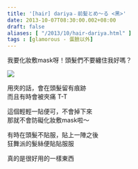 ```yaml
---
title: '[hair] dariya﹣前髪とめ～る <黑>'
date: 2013-10-07T08:30:00.002+08:00
draft: false
aliases: [ "/2013/10/hair-dariya.html" ]
tags : [glamorous - 蛋臉以外]
---
```


我要化妝敷mask呀！頭髮們不要纏住我好嗎？  

![](/images/dariya.jpg)

用夾的話，會在頭髮留有痕跡  
而且有時會被夾痛 T-T  
  
這個輕輕一貼便可，不會掉下來  
那就不會防礙化妝敷mask啦～  
  
有時在頭髮不貼服，貼上一陣之後  
狂舞派的髮絲便貼貼服服     
  
真的是很好用的一樣東西
